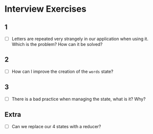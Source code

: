 # Interview Exercises

##  1
- [ ] Letters are repeated very strangely in our application when using it. Which is the problem? How can it be solved?

## 2
- [ ] How can I improve the creation of the `words` state?

##  3
- [ ] There is a bad practice when managing the state, what is it? Why?

## Extra
- [ ] Can we replace our 4 states with a reducer?
